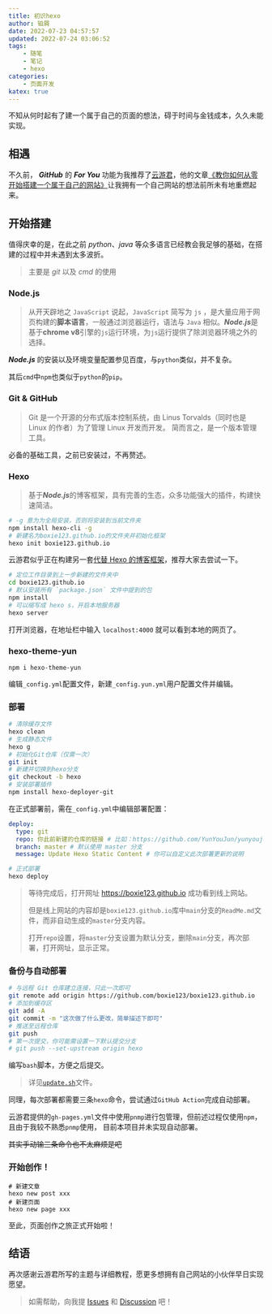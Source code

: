 ```yaml
---
title: 初识hexo
author: 铂屑
date: 2022-07-23 04:57:57
updated: 2022-07-24 03:06:52
tags:
    - 随笔
    - 笔记
    - hexo
categories: 
    - 页面开发
katex: true
---
```


不知从何时起有了建一个属于自己的页面的想法，碍于时间与金钱成本，久久未能实现。

## 相遇
不久前， ***GitHub*** 的 ***For You*** 功能为我推荐了[云游君](https://github.com/YunYouJun)，他的文章[《教你如何从零开始搭建一个属于自己的网站》](https://www.yunyoujun.cn/share/how-to-build-your-site/)让我拥有一个自己网站的想法前所未有地重燃起来。

<!-- more -->

## 开始搭建
值得庆幸的是，在此之前 $python、java$ 等众多语言已经教会我足够的基础，在搭建的过程中并未遇到太多波折。
> 主要是 $git$ 以及 $cmd$ 的使用

### Node.js
> 从开天辟地之 `JavaScript` 说起，`JavaScript` 简写为 `js` ，是大量应用于网页构建的**脚本语言**，一般通过浏览器运行，语法与 `Java` 相似。***Node.js***是基于**chrome v8**引擎的`js`运行环境，为`js`运行提供了除浏览器环境之外的选择。

***Node.js*** 的安装以及环境变量配置参见百度，与`python`类似，并不复杂。

其后`cmd`中`npm`也类似于`python`的`pip`。

### Git & GitHub
> Git 是一个开源的分布式版本控制系统，由 Linus Torvalds（同时也是 Linux 的作者）为了管理 Linux 开发而开发。
简而言之，是一个版本管理工具。

必备的基础工具，之前已安装过，不再赘述。

### Hexo
> 基于***Node.js***的博客框架，具有完善的生态，众多功能强大的插件，构建快速简洁。

```sh
# -g 意为为全局安装，否则将安装到当前文件夹
npm install hexo-cli -g
# 新建名为boxie123.github.io的文件夹并初始化框架
hexo init boxie123.github.io
```

云游君似乎正在构建另一套[代替 Hexo 的博客框架](https://github.com/YunYouJun/valaxy)，推荐大家去尝试一下。

```sh
# 定位工作目录到上一步新建的文件夹中
cd boxie123.github.io
# 默认安装所有 `package.json` 文件中提到的包
npm install
# 可以缩写成 hexo s，开启本地服务器
hexo server
```

打开浏览器，在地址栏中输入 `localhost:4000` 就可以看到本地的网页了。

### hexo-theme-yun

```sh-session
npm i hexo-theme-yun
```

编辑`_config.yml`配置文件，新建`_config.yun.yml`用户配置文件并编辑。

### 部署

```sh
# 清除缓存文件
hexo clean
# 生成静态文件
hexo g
# 初始化Git仓库（仅需一次）
git init
# 新建并切换到hexo分支
git checkout -b hexo
# 安装部署插件
npm install hexo-deployer-git
```

在正式部署前，需在`_config.yml`中编辑部署配置：
```yaml
deploy:
  type: git
  repo: 你此前新建的仓库的链接 # 比如：https://github.com/YunYouJun/yunyoujun.github.io
  branch: master # 默认使用 master 分支
  message: Update Hexo Static Content # 你可以自定义此次部署更新的说明
```

```sh
# 正式部署
hexo deploy
```

> 等待完成后，打开网址 https://boxie123.github.io 成功看到线上网站。
>
> 但是线上网站的内容却是`boxie123.github.io`库中`main`分支的`ReadMe.md`文件，而非自动生成的`master`分支内容。
>
> 打开`repo`设置，将`master`分支设置为默认分支，删除`main`分支，再次部署，打开网址，显示正常。

### 备份与自动部署

```sh
# 与远程 Git 仓库建立连接，只此一次即可
git remote add origin https://github.com/boxie123/boxie123.github.io
# 添加到缓存区
git add -A
git commit -m "这次做了什么更改，简单描述下即可"
# 推送至远程仓库
git push
# 第一次提交，你可能需设置一下默认提交分支
# git push --set-upstream origin hexo
```

编写`bash`脚本，方便之后提交。
> 详见[`update.sh`](https://github.com/boxie123/boxie123.github.io/blob/hexo/update.sh)文件。

同理，每次部署都需要三条`hexo`命令，尝试通过`GitHub Action`完成自动部署。

云游君提供的`gh-pages.yml`文件中使用`pnmp`进行包管理，但前述过程仅使用`npm`，且由于我较不熟悉`pnmp`使用，
目前本项目并未实现自动部署。

~~其实手动输三条命令也不太麻烦是吧~~

### 开始创作！

```sh-session
# 新建文章
hexo new post xxx
# 新建页面
hexo new page xxx
```

至此，页面创作之旅正式开始啦！

## 结语

再次感谢云游君所写的主题与详细教程，愿更多想拥有自己网站的小伙伴早日实现愿望。

> 如需帮助，向我提 [Issues](https://github.com/boxie123/boxie123.github.io/issues?q=is:issue+%E5%88%9D%E8%AF%86) 和 [Discussion](https://github.com/boxie123/boxie123.github.io/discussions/new) 吧！
